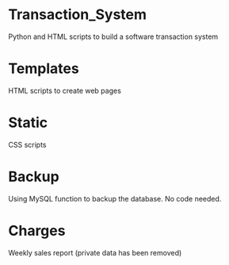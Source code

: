 # Transaction_System
Python and HTML scripts to build a software transaction system
# Templates
HTML scripts to create web pages
# Static
CSS scripts
# Backup
Using MySQL function to backup the database. No code needed.
# Charges
Weekly sales report (private data has been removed)
